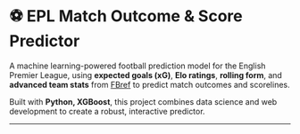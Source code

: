 # ⚽ EPL Match Outcome & Score Predictor

A machine learning-powered football prediction model for the English Premier League, using **expected goals (xG)**, **Elo ratings**, **rolling form**, and **advanced team stats** from [FBref](https://fbref.com) to predict match outcomes and scorelines.

Built with **Python, XGBoost**, this project combines data science and web development to create a robust, interactive predictor.

---
